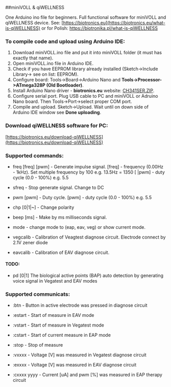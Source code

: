 ##miniVOLL & qiWELLNESS

One Arduino ino file for beginners. Full functional software for miniVOLL and qiWELLNESS device. 
See: [https://biotronics.eu](https://biotronics.eu/what-is-qiWELLNESS) or for Polish: https://biotronika.pl/what-is-qiWELLNESS 


### To compile code and upload using Arduino IDE:
1. Download miniVOLL.ino file and put it into miniVOLL folder (it must has exactly that name). 
2. Open miniVOLL.ino file in Arduino IDE.
3. Check if you have EEPROM library already installed (Sketch->Include Library-> see on list: EEPROM).
4. Configure board: Tools->Board->Arduino Nano  and **Tools->Processor->ATmega328P (Old Bootloader)**.
5. Install Arduino Nano driver - **biotronics.eu** website: [CH341SER.ZIP]( https://biotronika.pl/sites/default/files/2016-12/CH341SER.ZIP).
6. Configure serial port. Plug USB cable to PC and miniVOLL or Adruino Nano board. Then Tools->Port->select proper COM port.
7. Compile and upload. Sketch->Upload. Wait until on down side of Arduino IDE window see **Done uploading**.

### Download qiWELLNESS software for PC:
[https://biotronics.eu/download-qiWELLNESS](https://biotronics.eu/download-qiWELLNESS)


### Supported commands:
* freq [freq] [pwm]  -  Generate impulse signal. [freq] - frequency (0.00Hz - 1kHz). Set multiple frequency by 100 e.g. 13.5Hz = 1350  [ |pwm] - duty cycle (0.0 - 100%) e.g. 5.5

* sfreq  -  Stop generate signal. Change to DC
 
* pwm [pwm]  -  Duty cycle.  [pwm] - duty cycle (0.0 - 100%) e.g. 5.5
  
* chp [0|1|~]  -  Change polarity

* beep [ms]  -  Make by ms milliseconds signal.  

* mode  -  change mode to (eap, eav, veg) or show current mode.

* vegcalib  -  Calibration of Veagtest diagnose circuit. Electrode connect by 2.1V zener diode

* eavcalib  -  Calibration of EAV diagnose circuit.


#### TODO:

* pd [0|1]  The biological active points (BAP) auto detection by generating voice signal in Vegatest and EAV modes


### Supported communicats:

* :btn - Button in active electrode was pressed in diagnose circuit

* :estart  -  Start of measure in EAV mode

* :vstart  -  Start of measure in Vegatest mode

* :cstart  -  Start of current measure in EAP mode 

* :stop  -  Stop of measure 

* :vxxxx  -  Voltage [V] was measured in Vegatest diagnose circuit 

* :exxxx  -  Voltage [V] was measured in EAV diagnose circuit

* :cxxxx yyyy  - Current [uA] and pwm [%] was measured in EAP therapy circuit





